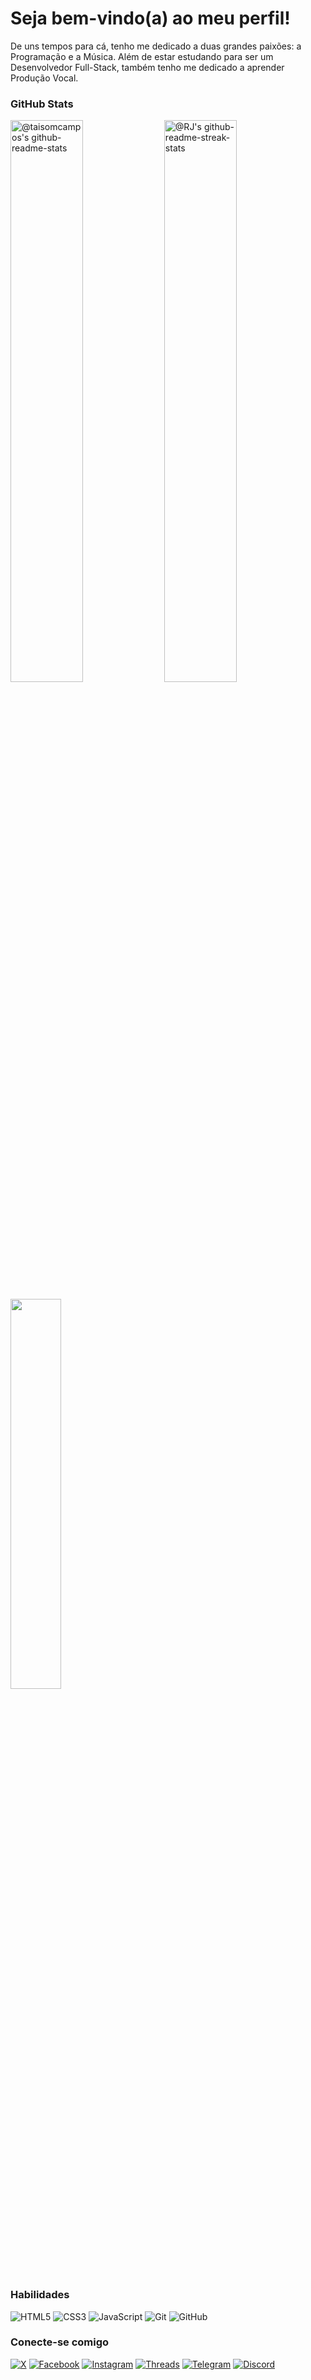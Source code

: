 # Seja bem-vindo(a) ao meu perfil!

De uns tempos para cá, tenho me dedicado a duas grandes paixões: a Programação e a Música. Além de estar estudando para ser um Desenvolvedor Full-Stack, também tenho me dedicado a aprender Produção Vocal.

### GitHub Stats
<p>
  <a href="https://github.com/taisomcampos?tab=repositories"><img src="https://github-readme-stats-one-bice.vercel.app/api?username=taisomcampos&theme=transparent&show_icons=true&count_private=true&hide_border=false&role=OWNER,ORGANIZATION_MEMBER,COLLABORATOR"     width="48%" alt="@taisomcampos's github-readme-stats"/></a>
  <a href="https://github.com/taisomcampos?tab=stars"><img src="https://github-readme-streak-stats.herokuapp.com?user=taisomcampos&theme=transparent&hide_border=false&date_format=M%20j%5B%2C%20Y%5D"  width="48%" alt="@RJ's github-readme-streak-stats"/></a>
</p>

<p>
  <img src="https://github-readme-stats.vercel.app/api/top-langs/?username=taisomcampos&theme=transparent&layout=compact"width="40%"/> 
</p>

### Habilidades

![HTML5](https://img.shields.io/badge/HTML5-E34F26?style=for-the-badge&logo=html5&logoColor=white)
![CSS3](https://img.shields.io/badge/CSS3-1572B6?style=for-the-badge&logo=css3&logoColor=white)
![JavaScript](https://img.shields.io/badge/JavaScript-F7DF1E?style=for-the-badge&logo=javascript&logoColor=black)
![Git](https://img.shields.io/badge/GIT-E44C30?style=for-the-badge&logo=git&logoColor=white)
![GitHub](https://img.shields.io/badge/GitHub-100000?style=for-the-badge&logo=github&logoColor=white)

### Conecte-se comigo

[![X](https://img.shields.io/badge/X-000?style=for-the-badge&logo=x&logoColor=white)]([https://t.me/taysoncampos](https://x.com/campostaisom))
[![Facebook](https://img.shields.io/badge/Facebook-1877F2?style=for-the-badge&logo=facebook&logoColor=white)]([https://t.me/taysoncampos](https://www.facebook.com/campostaisom/))
[![Instagram](https://img.shields.io/badge/Instagram-%23E4405F?style=for-the-badge&logo=instagram&logoColor=white)]([https://t.me/taysoncampos](https://www.instagram.com/campostaisom/))
[![Threads](https://img.shields.io/badge/Threads-000?style=for-the-badge&logo=threads&logoColor=white)]([https://t.me/taysoncampos](https://www.threads.net/@campostaisom?xmt=AQGzPfhQLWS14jm4D6A1YEFCRCvaOMb1zuYCwuat7aq2NDk))
[![Telegram](https://img.shields.io/badge/Telegram-2CA5E0?style=for-the-badge&logo=telegram&logoColor=white)](https://t.me/taysoncampos)
[![Discord](https://img.shields.io/badge/Discord-7289DA?style=for-the-badge&logo=discord&logoColor=white)](https://discord.com/channels/@taisomcampos/)
